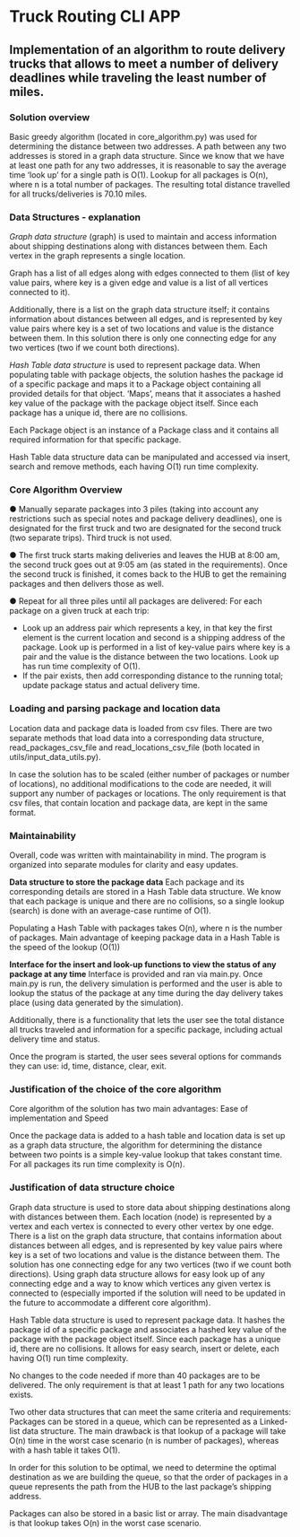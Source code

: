 # Truck Routing CLI APP
## Implementation of an algorithm to route delivery trucks that allows to meet a number of delivery deadlines while traveling the least number of miles.

### Solution overview
Basic greedy algorithm (located in core_algorithm.py) was used for determining the distance between two addresses. A path between any two addresses is stored in a graph data structure.
Since we know that we have at least one path for any two addresses, it is reasonable to say the average time ‘look up’ for a single path is O(1). Lookup for all packages is O(n), where n is a total number of packages. The resulting total distance travelled for all trucks/deliveries is 70.10 miles.

### Data Structures - explanation
*Graph data structure* (graph) is used to maintain and access information about shipping destinations along with distances between them. Each vertex in the graph represents a single location. 

Graph has a list of all edges along with edges connected to them (list of key value pairs, where key is a given edge and value is a list of all vertices connected to it).

Additionally, there is a list on the graph data structure itself; it contains information about distances between all edges, and is represented by key value pairs where key is a set of two locations and value is the distance between them. In this solution there is only one connecting edge for any two vertices (two if we count both directions).

*Hash Table data structure* is used to represent package data. When populating table with package objects, the solution hashes the package id of a specific package and maps it to a Package object containing all provided details for that object. ‘Maps’, means that it associates a hashed key value of the package with the package object itself. Since each package has a unique id, there are no collisions. 

Each Package object is an instance of a Package class and it contains all required information for that specific package.

Hash Table data structure data can be manipulated and accessed via insert, search and remove methods, each having O(1) run time complexity.

### Core Algorithm Overview
● Manually separate packages into 3 piles (taking into account any restrictions such as special notes and package delivery deadlines), one is designated for the first truck and two are designated for the second truck (two separate trips). Third truck is not used.

● The first truck starts making deliveries and leaves the HUB at 8:00 am, the second truck goes out at 9:05 am (as stated in the requirements). Once the second truck is finished, it comes back to the HUB to get the remaining packages and then delivers those as well.

● Repeat for all three piles until all packages are delivered:
For each package on a given truck at each trip:
- Look up an address pair which represents a key, in that key the first element is the current location and second is a shipping address of the package. Look up is performed in a list of key-value pairs where key is a pair and the value is the distance between the two locations.
Look up has run time complexity of O(1).
- If the pair exists, then add corresponding distance to the running total; update package status and actual delivery time.

### Loading and parsing package and location data
Location data and package data is loaded from csv files. There are two separate methods that load data into a corresponding data structure, read_packages_csv_file and read_locations_csv_file (both located in utils/input_data_utils.py).

In case the solution has to be scaled (either number of packages or number of locations), no additional modifications to the code are needed, it will support any number of packages or locations. The only requirement is that csv files, that contain location and package data, are kept in the same format.

### Maintainability
Overall, code was written with maintainability in mind. The program is organized into separate modules for clarity and easy updates.

**Data structure to store the package data**
Each package and its corresponding details are stored in a Hash Table data structure. We know that each package is unique and there are no collisions, so a single lookup (search) is done with an average-case runtime of O(1).

Populating a Hash Table with packages takes O(n), where n is the number of packages. Main advantage of keeping package data in a Hash Table is the speed of the lookup (O(1))

**Interface for the insert and look-up functions to view the status of any package at any time**
Interface is provided and ran via main.py. Once main.py is run, the delivery simulation is performed and
the user is able to lookup the status of the package at any time during the day delivery takes place (using data generated by the simulation).

Additionally, there is a functionality that lets the user see the total distance all trucks traveled and information for a specific package, including actual delivery time and status.

Once the program is started, the user sees several options for commands they can use: id, time, distance, clear, exit.

### Justification of the choice of the core algorithm
Core algorithm of the solution has two main advantages: Ease of implementation and Speed

Once the package data is added to a hash table and location data is set up as a graph data structure, the algorithm for determining the distance between two points is a simple key-value lookup that takes constant time. For all packages its run time complexity is O(n).

### Justification of data structure choice
Graph data structure is used to store data about shipping destinations along with distances between them. Each location (node) is represented by a vertex and each vertex is connected to every other vertex by one edge. There is a list on the graph data structure, that contains information about distances between all edges, and is represented by key value pairs where key is a set of two locations and value is the distance between them. The solution has one connecting edge for any two vertices (two if we count both directions). Using graph data structure allows for easy look up of any connecting edge and a way to know which vertices any given vertex is connected to (especially imported if the solution will need to be updated in the future to accommodate a different core algorithm).

Hash Table data structure is used to represent package data. It hashes the package id of a specific package and associates a hashed key value of the package with the package object itself. Since each package has a unique id, there are no collisions. It allows for easy search, insert or delete, each having O(1) run time complexity.

No changes to the code needed if more than 40 packages are to be delivered. The only requirement is that at least 1 path for any two locations exists.

Two other data structures that can meet the same criteria and requirements:
Packages can be stored in a queue, which can be represented as a Linked-list data structure. The main drawback is that lookup of a package will take O(n) time in the worst case scenario (n is number of packages), whereas with a hash table it takes O(1).

In order for this solution to be optimal, we need to determine the optimal destination as we are building the queue, so that the order of packages in a queue represents the path from the HUB to the last package’s shipping address.

Packages can also be stored in a basic list or array. The main disadvantage is that lookup takes O(n) in the worst case scenario.
